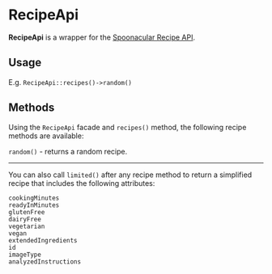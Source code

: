 # RecipeApi

**RecipeApi** is a wrapper for the [Spoonacular Recipe API](http://spoonacular.com/).

## Usage

E.g. `RecipeApi::recipes()->random()`

## Methods

Using the `RecipeApi` facade and `recipes()` method, the following recipe methods are available:

`random()` - returns a random recipe.

--------

You can also call `limited()` after any recipe method to return a simplified recipe that includes the following attributes:

```
cookingMinutes
readyInMinutes
glutenFree
dairyFree
vegetarian
vegan
extendedIngredients
id
imageType
analyzedInstructions
```
